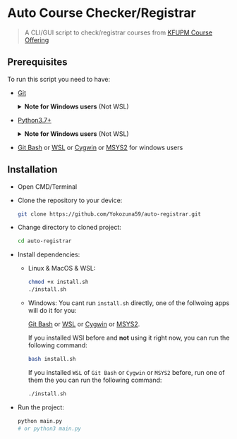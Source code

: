 # Auto Course Checker/Registrar

> A CLI/GUI script to check/registrar courses from [KFUPM Course Offering](https:/registrar.kfupm.edu.sa/courses-classes/course-offering/)

## Prerequisites

To run this script you need to have:

- [Git](https://git-scm.com/downloads/)
    <details>
    <summary><strong>Note for Windows users</strong> (Not WSL)</summary>

    if you are using windows (without [`WSL`](https://docs.microsoft.com/en-us/windows/wsl/install)) you need to select this option while installing Git:
    ![windows git cmd](assets/win-git-cmd.png)
    </details>

- [Python3.7+](https://www.python.org/downloads/)
    <details close>
    <summary><strong>Note for Windows users</strong> (Not WSL)</summary>

    if you are using windows (without [`WSL`](https://docs.microsoft.com/en-us/windows/wsl/install)) you need to select this option while installing Python:
    ![windows python path](assets/win-py-path.png)
    </details>

- [Git Bash](https://git-scm.com/download/win) or [WSL](https://docs.microsoft.com/en-us/windows/wsl/install) or [Cygwin](https://www.cygwin.com/install.html) or [MSYS2](https://www.msys2.org/index.html) for windows users

## Installation

- Open CMD/Terminal

- Clone the repository to your device:

    ```sh
    git clone https://github.com/Yokozuna59/auto-registrar.git
    ```

- Change directory to cloned project:

    ```sh
    cd auto-registrar
    ```

- Install dependencies:

  - Linux & MacOS & WSL:

    ```sh
    chmod +x install.sh
    ./install.sh
    ```

  - Windows:
    You cant run `install.sh` directly, one of the follwoing apps will do it for you:

    [Git Bash](https://git-scm.com/download/win) or [WSL](https://docs.microsoft.com/en-us/windows/wsl/install) or [Cygwin](https://www.cygwin.com/install.html) or [MSYS2](https://www.msys2.org/index.html).

    If you installed WSl before and **not** using it right now, you can run the following command:

    ```sh
    bash install.sh
    ```

    If you installed `WSL` of `Git Bash` or  `Cygwin` or `MSYS2` before, run one of them the you can run the following command:

    ```sh
    ./install.sh
    ```

- Run the project:

    ```sh
    python main.py
    # or python3 main.py
    ```
